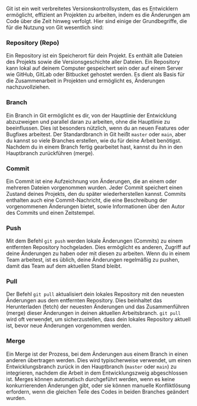
Git ist ein weit verbreitetes Versionskontrollsystem, das es Entwicklern ermöglicht, effizient an Projekten zu arbeiten, indem es die Änderungen am Code über die Zeit hinweg verfolgt. Hier sind einige der Grundbegriffe, die für die Nutzung von Git wesentlich sind:

### Repository (Repo)

Ein Repository ist ein Speicherort für dein Projekt. Es enthält alle Dateien des Projekts sowie die Versionsgeschichte aller Dateien. Ein Repository kann lokal auf deinem Computer gespeichert sein oder auf einem Server wie GitHub, GitLab oder Bitbucket gehostet werden. Es dient als Basis für die Zusammenarbeit in Projekten und ermöglicht es, Änderungen nachzuvollziehen.

### Branch

Ein Branch in Git ermöglicht es dir, von der Hauptlinie der Entwicklung abzuzweigen und parallel daran zu arbeiten, ohne die Hauptlinie zu beeinflussen. Dies ist besonders nützlich, wenn du an neuen Features oder Bugfixes arbeitest. Der Standardbranch in Git heißt `master` oder `main`, aber du kannst so viele Branches erstellen, wie du für deine Arbeit benötigst. Nachdem du in einem Branch fertig gearbeitet hast, kannst du ihn in den Hauptbranch zurückführen (merge).

### Commit

Ein Commit ist eine Aufzeichnung von Änderungen, die an einem oder mehreren Dateien vorgenommen wurden. Jeder Commit speichert einen Zustand deines Projekts, den du später wiederherstellen kannst. Commits enthalten auch eine Commit-Nachricht, die eine Beschreibung der vorgenommenen Änderungen bietet, sowie Informationen über den Autor des Commits und einen Zeitstempel.

### Push

Mit dem Befehl `git push` werden lokale Änderungen (Commits) zu einem entfernten Repository hochgeladen. Dies ermöglicht es anderen, Zugriff auf deine Änderungen zu haben oder mit diesen zu arbeiten. Wenn du in einem Team arbeitest, ist es üblich, deine Änderungen regelmäßig zu pushen, damit das Team auf dem aktuellen Stand bleibt.

### Pull

Der Befehl `git pull` aktualisiert dein lokales Repository mit den neuesten Änderungen aus dem entfernten Repository. Dies beinhaltet das Herunterladen (fetch) der neuesten Änderungen und das Zusammenführen (merge) dieser Änderungen in deinen aktuellen Arbeitsbranch. `git pull` wird oft verwendet, um sicherzustellen, dass dein lokales Repository aktuell ist, bevor neue Änderungen vorgenommen werden.

### Merge

Ein Merge ist der Prozess, bei dem Änderungen aus einem Branch in einen anderen übertragen werden. Dies wird typischerweise verwendet, um einen Entwicklungsbranch zurück in den Hauptbranch (`master` oder `main`) zu integrieren, nachdem die Arbeit in dem Entwicklungszweig abgeschlossen ist. Merges können automatisch durchgeführt werden, wenn es keine konkurrierenden Änderungen gibt, oder sie können manuelle Konfliktlösung erfordern, wenn die gleichen Teile des Codes in beiden Branches geändert wurden.
